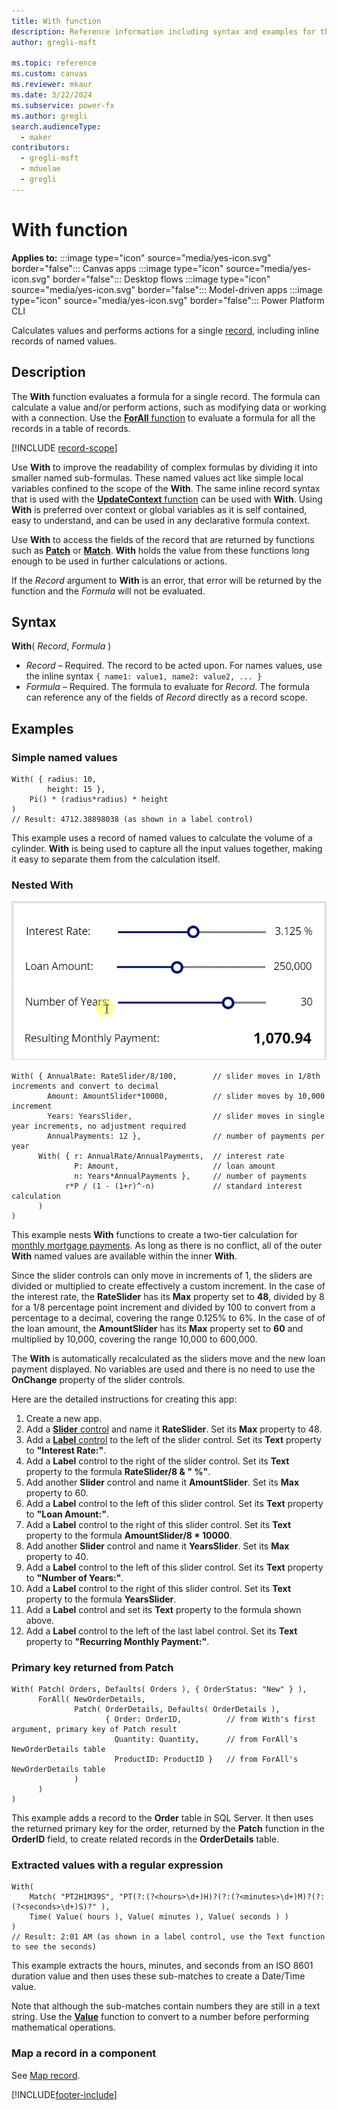 ```yaml
---
title: With function
description: Reference information including syntax and examples for the With function.
author: gregli-msft

ms.topic: reference
ms.custom: canvas
ms.reviewer: mkaur
ms.date: 3/22/2024
ms.subservice: power-fx
ms.author: gregli
search.audienceType:
  - maker
contributors:
  - gregli-msft
  - mduelae
  - gregli
---
```


# With function

**Applies to:** :::image type="icon" source="media/yes-icon.svg" border="false"::: Canvas apps :::image type="icon" source="media/yes-icon.svg" border="false"::: Desktop flows :::image type="icon" source="media/yes-icon.svg" border="false"::: Model-driven apps :::image type="icon" source="media/yes-icon.svg" border="false"::: Power Platform CLI

Calculates values and performs actions for a single [record](/power-apps/maker/canvas-apps/working-with-tables#records), including inline records of named values.

## Description

The **With** function evaluates a formula for a single record. The formula can calculate a value and/or perform actions, such as modifying data or working with a connection. Use the [**ForAll** function](function-forall.md) to evaluate a formula for all the records in a table of records.

[!INCLUDE [record-scope](../../includes/record-scope.md)]

Use **With** to improve the readability of complex formulas by dividing it into smaller named sub-formulas. These named values act like simple local variables confined to the scope of the **With**. The same inline record syntax that is used with the [**UpdateContext** function](function-updatecontext.md) can be used with **With**. Using **With** is preferred over context or global variables as it is self contained, easy to understand, and can be used in any declarative formula context.

Use **With** to access the fields of the record that are returned by functions such as [**Patch**](function-patch.md) or [**Match**](function-ismatch.md). **With** holds the value from these functions long enough to be used in further calculations or actions.

If the _Record_ argument to **With** is an error, that error will be returned by the function and the _Formula_ will not be evaluated.

## Syntax

**With**( _Record_, _Formula_ )

- _Record_ – Required. The record to be acted upon. For names values, use the inline syntax `{ name1: value1, name2: value2, ... }`
- _Formula_ – Required. The formula to evaluate for _Record_. The formula can reference any of the fields of _Record_ directly as a record scope.

## Examples

### Simple named values

```powerapps-dot
With( { radius: 10,
        height: 15 },
    Pi() * (radius*radius) * height
)
// Result: 4712.38898038 (as shown in a label control)
```

This example uses a record of named values to calculate the volume of a cylinder. **With** is being used to capture all the input values together, making it easy to separate them from the calculation itself.

### Nested With

![Interest calculator using With function.](media/function-with/interest-calculator.gif)

```powerapps-dot
With( { AnnualRate: RateSlider/8/100,        // slider moves in 1/8th increments and convert to decimal
        Amount: AmountSlider*10000,          // slider moves by 10,000 increment
        Years: YearsSlider,                  // slider moves in single year increments, no adjustment required
        AnnualPayments: 12 },                // number of payments per year
      With( { r: AnnualRate/AnnualPayments,  // interest rate
              P: Amount,                     // loan amount
              n: Years*AnnualPayments },     // number of payments
            r*P / (1 - (1+r)^-n)             // standard interest calculation
      )
)
```

This example nests **With** functions to create a two-tier calculation for [monthly mortgage payments](https://en.wikipedia.org/wiki/Mortgage_calculator#Monthly_payment_formula). As long as there is no conflict, all of the outer **With** named values are available within the inner **With**.

Since the slider controls can only move in increments of 1, the sliders are divided or multiplied to create effectively a custom increment. In the case of the interest rate, the **RateSlider** has its **Max** property set to **48**, divided by 8 for a 1/8 percentage point increment and divided by 100 to convert from a percentage to a decimal, covering the range 0.125% to 6%. In the case of of the loan amount, the **AmountSlider** has its **Max** property set to **60** and multiplied by 10,000, covering the range 10,000 to 600,000.

The **With** is automatically recalculated as the sliders move and the new loan payment displayed. No variables are used and there is no need to use the **OnChange** property of the slider controls.

Here are the detailed instructions for creating this app:

1. Create a new app.
2. Add a [**Slider** control](/power-apps/maker/canvas-apps/controls/control-slider) and name it **RateSlider**. Set its **Max** property to 48.
3. Add a [**Label** control](/power-apps/maker/canvas-apps/controls/control-text-box) to the left of the slider control. Set its **Text** property to **"Interest Rate:"**.
4. Add a **Label** control to the right of the slider control. Set its **Text** property to the formula **RateSlider/8 & "&nbsp;%"**.
5. Add another **Slider** control and name it **AmountSlider**. Set its **Max** property to 60.
6. Add a **Label** control to the left of this slider control. Set its **Text** property to **"Loan Amount:"**.
7. Add a **Label** control to the right of this slider control. Set its **Text** property to the formula **AmountSlider/8 \* 10000**.
8. Add another **Slider** control and name it **YearsSlider**. Set its **Max** property to 40.
9. Add a **Label** control to the left of this slider control. Set its **Text** property to **"Number of Years:"**.
10. Add a **Label** control to the right of this slider control. Set its **Text** property to the formula **YearsSlider**.
11. Add a **Label** control and set its **Text** property to the formula shown above.
12. Add a **Label** control to the left of the last label control. Set its **Text** property to **"Recurring Monthly Payment:"**.

### Primary key returned from Patch

```powerapps-dot
With( Patch( Orders, Defaults( Orders ), { OrderStatus: "New" } ),
      ForAll( NewOrderDetails,
              Patch( OrderDetails, Defaults( OrderDetails ),
                     { Order: OrderID,          // from With's first argument, primary key of Patch result
                       Quantity: Quantity,      // from ForAll's NewOrderDetails table
                       ProductID: ProductID }   // from ForAll's NewOrderDetails table
              )
      )
)
```

This example adds a record to the **Order** table in SQL Server. It then uses the returned primary key for the order, returned by the **Patch** function in the **OrderID** field, to create related records in the **OrderDetails** table.

### Extracted values with a regular expression

```powerapps-dot
With(
    Match( "PT2H1M39S", "PT(?:(?<hours>\d+)H)?(?:(?<minutes>\d+)M)?(?:(?<seconds>\d+)S)?" ),
    Time( Value( hours ), Value( minutes ), Value( seconds ) )
)
// Result: 2:01 AM (as shown in a label control, use the Text function to see the seconds)
```

This example extracts the hours, minutes, and seconds from an ISO 8601 duration value and then uses these sub-matches to create a Date/Time value.

Note that although the sub-matches contain numbers they are still in a text string. Use the [**Value**](function-value.md) function to convert to a number before performing mathematical operations.

### Map a record in a component

See [Map record](/power-apps/maker/canvas-apps/map-component-input-fields#map-records).

[!INCLUDE[footer-include](../../includes/footer-banner.md)]
